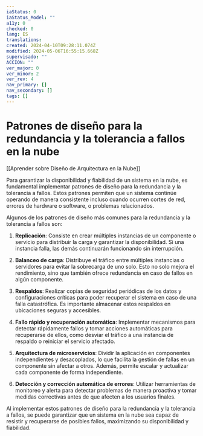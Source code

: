 ```yaml
---
iaStatus: 0
iaStatus_Model: ""
a11y: 0
checked: 0
lang: ES
translations: 
created: 2024-04-10T09:28:11.074Z
modified: 2024-05-06T16:55:15.668Z
supervisado: ""
ACCION: ""
ver_major: 0
ver_minor: 2
ver_rev: 4
nav_primary: []
nav_secondary: []
tags: []
---
```

# Patrones de diseño para la redundancia y la tolerancia a fallos en la nube

[[Aprender sobre Diseño de Arquitectura en la Nube]]

Para garantizar la disponibilidad y fiabilidad de un sistema en la nube, es fundamental implementar patrones de diseño para la redundancia y la tolerancia a fallos. Estos patrones permiten que un sistema continúe operando de manera consistente incluso cuando ocurren cortes de red, errores de hardware o software, o problemas relacionados.

Algunos de los patrones de diseño más comunes para la redundancia y la tolerancia a fallos son:

1. **Replicación**: Consiste en crear múltiples instancias de un componente o servicio para distribuir la carga y garantizar la disponibilidad. Si una instancia falla, las demás continuarán funcionando sin interrupción.

2. **Balanceo de carga**: Distribuye el tráfico entre múltiples instancias o servidores para evitar la sobrecarga de uno solo. Esto no solo mejora el rendimiento, sino que también ofrece redundancia en caso de fallos en algún componente.

3. **Respaldos**: Realizar copias de seguridad periódicas de los datos y configuraciones críticas para poder recuperar el sistema en caso de una falla catastrófica. Es importante almacenar estos respaldos en ubicaciones seguras y accesibles.

4. **Fallo rápido y recuperación automática**: Implementar mecanismos para detectar rápidamente fallos y tomar acciones automáticas para recuperarse de ellos, como desviar el tráfico a una instancia de respaldo o reiniciar el servicio afectado.

5. **Arquitectura de microservicios**: Dividir la aplicación en componentes independientes y desacoplados, lo que facilita la gestión de fallas en un componente sin afectar a otros. Además, permite escalar y actualizar cada componente de forma independiente.

6. **Detección y corrección automática de errores**: Utilizar herramientas de monitoreo y alerta para detectar problemas de manera proactiva y tomar medidas correctivas antes de que afecten a los usuarios finales.

Al implementar estos patrones de diseño para la redundancia y la tolerancia a fallos, se puede garantizar que un sistema en la nube sea capaz de resistir y recuperarse de posibles fallos, maximizando su disponibilidad y fiabilidad.
